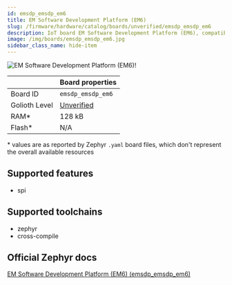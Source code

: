 ```yaml
---
id: emsdp_emsdp_em6
title: EM Software Development Platform (EM6)
slug: /firmware/hardware/catalog/boards/unverified/emsdp_emsdp_em6
description: IoT board EM Software Development Platform (EM6), compatible with Golioth at unverified level.
image: /img/boards/emsdp_emsdp_em6.jpg
sidebar_class_name: hide-item
---
```


[//]: # (This is an auto-generated file, do not edit! Changes to it will be lost upon re-generation)

![EM Software Development Platform (EM6)!](/img/boards/emsdp_emsdp_em6.jpg "EM Software Development Platform (EM6)")

|                | Board properties     |
| -------------  | -------------------- |
| Board ID       | `emsdp_emsdp_em6` |
| Golioth Level  | [Unverified](/firmware/hardware#unverified-boards) |
| RAM*           | 128 kB |
| Flash*         | N/A |

\* values are as reported by Zephyr `.yaml` board files, which don't represent the overall available resources



## Supported features

* spi

## Supported toolchains

* zephyr
* cross-compile

## Official Zephyr docs

[EM Software Development Platform (EM6) (emsdp_emsdp_em6)](https://docs.zephyrproject.org/latest/boards/snps/emsdp/doc/index.html)
